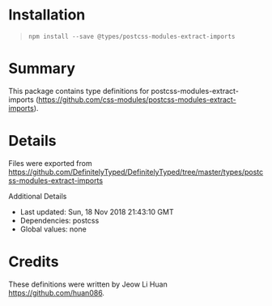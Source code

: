 # Installation
> `npm install --save @types/postcss-modules-extract-imports`

# Summary
This package contains type definitions for postcss-modules-extract-imports (https://github.com/css-modules/postcss-modules-extract-imports).

# Details
Files were exported from https://github.com/DefinitelyTyped/DefinitelyTyped/tree/master/types/postcss-modules-extract-imports

Additional Details
 * Last updated: Sun, 18 Nov 2018 21:43:10 GMT
 * Dependencies: postcss
 * Global values: none

# Credits
These definitions were written by Jeow Li Huan <https://github.com/huan086>.
